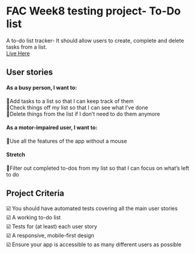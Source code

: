 # FAC Week8 testing project- To-Do list
A to-do list tracker- It should allow users to create, complete and delete tasks from a list. <br>
[Live Here](https://fac25.github.io/Week8_TestingProject_Patrick_Abby/)
<br>

## User stories
#### As a busy person, I want to:<br>
📍Add tasks to a list so that I can keep track of them <br>
📍Check things off my list so that I can see what I’ve done <br>
📍Delete things from the list if I don’t need to do them anymore <br>
#### As a motor-impaired user, I want to:
📍Use all the features of the app without a mouse<br>
#### Stretch
📍Filter out completed to-dos from my list so that I can focus on what’s left to do


## Project Criteria 
☑️ You should have automated tests covering all the main user stories<br>
☑️ A working to-do list<br>
☑️ Tests for (at least) each user story<br>
☑️ A responsive, mobile-first design<br>
☑️ Ensure your app is accessible to as many different users as possible<br>

